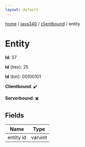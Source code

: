 ```yaml
---
layout: default
---
```


[home](/)  /  [java340](/protocol/java340)  /  [clientbound](/protocol/java340/clientbound)  /  entity

# Entity

**Id**: 37

**Id** (hex): 25

**Id** (bin): 00100101

**Clientbound**: ✔️

**Serverbound**: ✖️

## Fields

Name | Type
---|---
entity id | varuint

